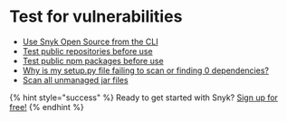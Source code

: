 # Test for vulnerabilities

* [Use Snyk Open Source from the CLI](use-snyk-open-source-from-the-cli.md)
* [Test public repositories before use](test-public-repositories-before-use.md)
* [Test public npm packages before use](test-public-npm-packages-before-use.md)
* [Why is my setup.py file failing to scan or finding 0 dependencies?](why-is-my-setup.py-file-failing-to-scan-or-finding-0-dependencies.md)
* [Scan all unmanaged jar files](scan-all-unmanaged-jar-files.md)

{% hint style="success" %}
Ready to get started with Snyk? [Sign up for free!](https://snyk.io/login?cta=sign-up&loc=footer&page=support_docs_page)
{% endhint %}

